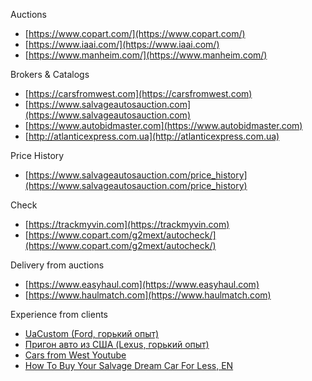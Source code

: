 Auctions
- [https://www.copart.com/](https://www.copart.com/)
- [https://www.iaai.com/](https://www.iaai.com/)
- [https://www.manheim.com/](https://www.manheim.com/)

Brokers & Catalogs
- [https://carsfromwest.com](https://carsfromwest.com)
- [https://www.salvageautosauction.com](https://www.salvageautosauction.com)
- [https://www.autobidmaster.com](https://www.autobidmaster.com)
- [http://atlanticexpress.com.ua](http://atlanticexpress.com.ua)

Price History
- [https://www.salvageautosauction.com/price_history](https://www.salvageautosauction.com/price_history)

Check
- [https://trackmyvin.com](https://trackmyvin.com)
- [https://www.copart.com/g2mext/autocheck/](https://www.copart.com/g2mext/autocheck/)

Delivery from auctions
- [https://www.easyhaul.com](https://www.easyhaul.com)
- [https://www.haulmatch.com](https://www.haulmatch.com)

Experience from clients
- [UaCustom (Ford, горький опыт)](https://www.youtube.com/channel/UC_XAqfVlDDqnTHxfSKSgaRg/videos)
- [Пригон авто из США (Lexus, горький опыт)](https://www.drive2.ru/l/487295308166857235/)
- [Cars from West Youtube](https://www.youtube.com/channel/UCf7O2HFJfH3LStHbq7_2UoA)
- [How To Buy Your Salvage Dream Car For Less, EN](https://oppositelock.kinja.com/how-to-buy-your-salvage-dream-car-for-less-1693072279)
